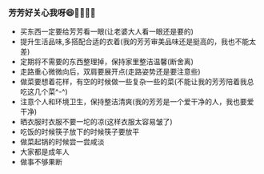 ### 芳芳好关心我呀:smile::kiss::couple::cherry_blossom::rose:
-  买东西一定要给芳芳看一眼(让老婆大人看一眼还是要的)
-  提升生活品味,多搭配合适的衣着(我的芳芳审美品味还是挺高的，我也不能太差)
-  定期将不需要的东西整理掉，保持家里整洁温馨(断舍离)
-  走路重心微微向后，双肩要展开点(走路姿势还是要注意些)
-  做菜要想着花样，有空的时候做一些复杂一些的菜(不能让我的芳芳陪着我总吃这几个菜^-^)
-  注意个人和环境卫生，保持整洁清爽(我的芳芳是一个爱干净的人，我也要爱干净)
-  晒衣服时衣服不要一坨的凉(这样衣服太容易皱了)
-  吃饭的时候筷子放下的时候筷子要放平
-  做菜起锅的时候尝一尝咸淡
-  大家都是成年人
-  做事不够果断
